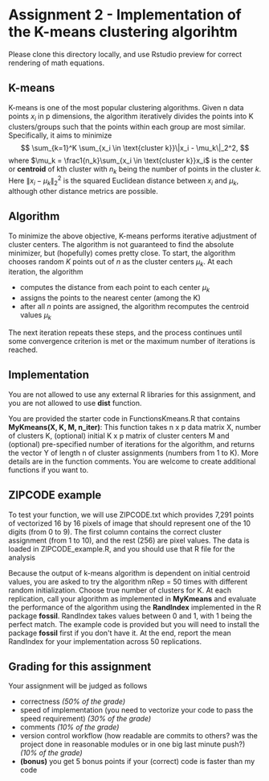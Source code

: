 # Assignment 2 - Implementation of the K-means clustering algorihtm

Please clone this directory locally, and use Rstudio preview for correct rendering of math equations.

## K-means

K-means is one of the most popular clustering algorithms. Given n data points $x_i$ in p dimensions, the algorithm iteratively divides the points into K clusters/groups such that the points within each group are most similar. Specifically, it aims to minimize
$$
\sum_{k=1}^K \sum_{x_i \in \text{cluster k}}\|x_i - \mu_k\|_2^2,
$$
where $\mu_k = \frac1{n_k}\sum_{x_i \in \text{cluster k}}x_i$ is the center or **centroid** of kth cluster with $n_k$ being the number of points in the cluster $k$. Here $\|x_i - \mu_k\|_2^2$ is the squared Euclidean distance between $x_i$ and $\mu_k$, although other distance metrics are possible.

## Algorithm

To minimize the above objective, K-means performs iterative adjustment of cluster centers. The algorithm is not guaranteed to find the absolute minimizer, but (hopefully) comes pretty close. To start, the algorithm chooses random $K$ points out of $n$ as the cluster centers $\mu_k$. At each iteration, the algorithm 
  
  * computes the distance from each point to each center $\mu_k$
  * assigns the points to the nearest center (among the K) 
  * after all $n$ points are assigned, the algorithm recomputes the centroid values $\mu_k$
  
The next iteration repeats these steps, and the process continues until some convergence criterion is met or the maximum number of iterations is reached.  

## Implementation

You are not allowed to use any external R libraries for this assignment, and you are not allowed to use __dist__ function.

You are provided the starter code in FunctionsKmeans.R that contains __MyKmeans(X, K, M, n_iter)__: This function takes n x p data matrix X, number of clusters K, (optional) initial K x p matrix of cluster centers M and (optional) pre-specified number of iterations for the algorithm, and returns the vector Y of length n of cluster assignments (numbers from 1 to K). More details are in the function comments. You are welcome to create additional functions if you want to.
  
## ZIPCODE example 
  
To test your function, we will use ZIPCODE.txt which provides 7,291 points of vectorized 16 by 16 pixels of image that should represent one of the 10 digits (from 0 to 9). The first column contains the correct cluster assignment (from 1 to 10), and the rest (256) are pixel values. The data is loaded in ZIPCODE_example.R, and you should use that R file for the analysis

Because the output of k-means algorithm is dependent on initial centroid values, you are asked to try the algorithm nRep = 50 times with different random initialization. Choose true number of clusters for K. At each replication, call your algorithm as implemented in __MyKmeans__ and evaluate the performance of the algorithm using the **RandIndex** implemented in the R package __fossil__. RandIndex takes values between 0 and 1, with 1 being the perfect match. The example code is provided but you will need to install the package __fossil__ first if you don't have it. At the end, report the mean RandIndex for your implementation across 50 replications.

## Grading for this assignment

Your assignment will be judged as follows

* correctness _(50% of the grade)_
* speed of implementation (you need to vectorize your code to pass the speed requirement) _(30% of the grade)_
* comments _(10% of the grade)_
* version control workflow (how readable are commits to others? was the project done in reasonable modules or in one big last minute push?) _(10% of the grade)_
* **(bonus)** you get 5 bonus points if your (correct) code is faster than my code
